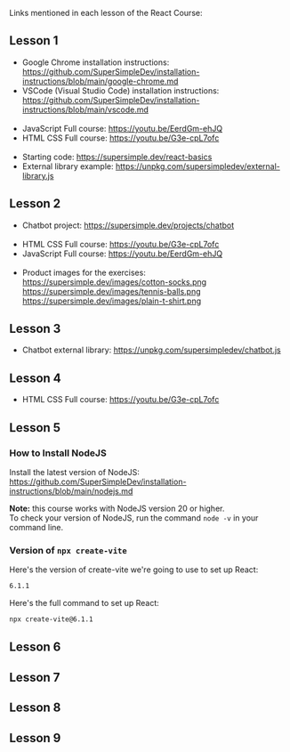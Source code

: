 Links mentioned in each lesson of the React Course:

## Lesson 1
- Google Chrome installation instructions: https://github.com/SuperSimpleDev/installation-instructions/blob/main/google-chrome.md
- VSCode (Visual Studio Code) installation instructions: https://github.com/SuperSimpleDev/installation-instructions/blob/main/vscode.md
<br><br>
- JavaScript Full course: https://youtu.be/EerdGm-ehJQ
- HTML CSS Full course: https://youtu.be/G3e-cpL7ofc
<br><br>
- Starting code: https://supersimple.dev/react-basics
- External library example: https://unpkg.com/supersimpledev/external-library.js

## Lesson 2
- Chatbot project: https://supersimple.dev/projects/chatbot
<br><br>
- HTML CSS Full course: https://youtu.be/G3e-cpL7ofc
- JavaScript Full course: https://youtu.be/EerdGm-ehJQ
<br><br>
- Product images for the exercises:<br>
https://supersimple.dev/images/cotton-socks.png<br>
https://supersimple.dev/images/tennis-balls.png<br>
https://supersimple.dev/images/plain-t-shirt.png

## Lesson 3
- Chatbot external library: https://unpkg.com/supersimpledev/chatbot.js

## Lesson 4
- HTML CSS Full course: https://youtu.be/G3e-cpL7ofc

## Lesson 5
### How to Install NodeJS
Install the latest version of NodeJS:<br>
https://github.com/SuperSimpleDev/installation-instructions/blob/main/nodejs.md

**Note:** this course works with NodeJS version 20 or higher.<br>
To check your version of NodeJS, run the command `node -v` in your command line.

### Version of `npx create-vite`
Here's the version of create-vite we're going to use to set up React:
```bash
6.1.1
```

Here's the full command to set up React:
```bash
npx create-vite@6.1.1
```

## Lesson 6

## Lesson 7

## Lesson 8

## Lesson 9
